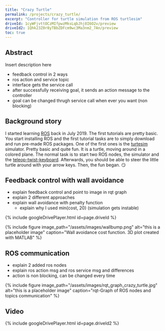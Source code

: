 ```yaml
---
title: "Crazy Turtle"
permalink: /projects/crazy_turtle/
excerpt: "Controller for turtle simulation from ROS turtlesim"
driveId: 1cyWFjvttOCzMIfpwzMksLqbJhj8I6O2v/preview
driveId2: 1Qhk23Z0r8yTBbZDFcm9wc3Ma3nm2_7An/preview
toc: true
---
```


## Abstract

Insert description here

- feedback control in 2 ways
- ros action and service topic
- interface gets the service call
- after successfully receiving goal, it sends an action message to the controller
- goal can be changed thrugh service call when ever you want (non blocking)

## Background story

   I started learning [ROS](https://www.ros.org/) back in July 2019. The first tutorials are pretty basic. You start
installing ROS and the first tutorial tasks are to simply download and run pre-made ROS packages. One
of the first ones is the [turtesim](http://wiki.ros.org/turtlesim) simulator. Pretty basic and quite fun. It is a turtle, moving around in a colored plane. The normal task is to start two ROS nodes, the simulator and the [teleop-twist-keyboard](http://wiki.ros.org/teleop_twist_keyboard). Afterwards, you should be able to steer the little turtle around with your arrow keys. Then, the fun began. :smirk:

## Feedback control with wall avoidance

- explain feedback control and point to image in rqt graph
- explain 2 different approaches
- explain wall avoidance with penalty function
	- explain why I used min{cost, 20} (simulation gets instable)

{% include googleDrivePlayer.html id=page.driveId %}

{% include figure image_path="/assets/images/wallbump.png" alt="this is a placeholder image" caption="Wall avoidance cost function. 3D plot created with MATLAB" %}


## ROS communication

- explain 2 added ros nodes
- explain ros action msg and ros service msg and differences
- action is non blocking, can be changed every time

{% include figure image_path="/assets/images/rqt_graph_crazy_turtle.jpg" alt="this is a placeholder image" caption="rqt-Graph of ROS nodes and topics communication" %}


## Video

{% include googleDrivePlayer.html id=page.driveId2 %}
